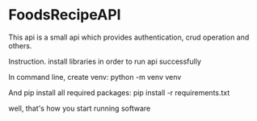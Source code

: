 # FoodsRecipeAPI

This api is a small api which provides authentication, crud operation and others.

Instruction. 
install libraries in order to run api successfully

In command line, create venv: 
  python -m venv venv
 
And pip install all required packages: 
  pip install -r requirements.txt

well, that's how you start running software
